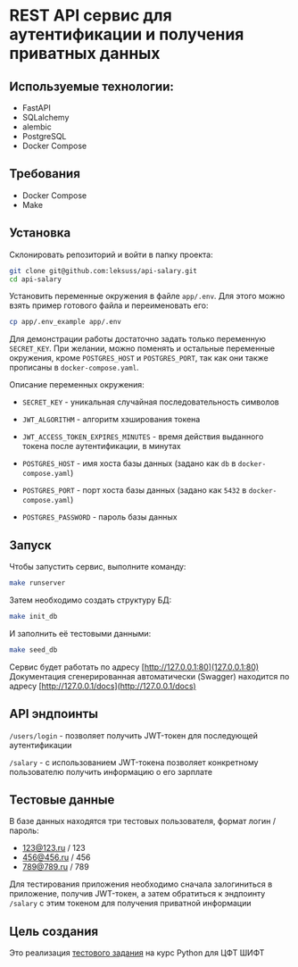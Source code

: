 # REST API сервис для аутентификации и получения приватных данных

## Используемые технологии:
 - FastAPI
 - SQLalchemy
 - alembic
 - PostgreSQL
 - Docker Compose

## Требования
 - Docker Compose
 - Make


## Установка

Склонировать репозиторий и войти в папку проекта:
```bash
git clone git@github.com:leksuss/api-salary.git
cd api-salary
```

Установить переменные окружения в файле `app/.env`. Для этого можно взять пример готового файла и переименовать его:
```bash
cp app/.env_example app/.env
```
Для демонстрации работы достаточно задать только переменную `SECRET_KEY`. При желании, можно поменять и остальные переменные окружения, кроме `POSTGRES_HOST` и `POSTGRES_PORT`, так как они также прописаны в `docker-compose.yaml`.

Описание переменных окружения:
 - `SECRET_KEY` - уникальная случайная последовательность символов
 - `JWT_ALGORITHM` - алгоритм хэширования токена
 - `JWT_ACCESS_TOKEN_EXPIRES_MINUTES` - время действия выданного токена после аутентификации, в минутах

 - `POSTGRES_HOST` - имя хоста базы данных (задано как `db` в `docker-compose.yaml`)
 - `POSTGRES_PORT` - порт хоста базы данных (задано как `5432` в `docker-compose.yaml`)
 - `POSTGRES_PASSWORD` - пароль базы данных

## Запуск

Чтобы запустить сервис, выполните команду:
```bash
make runserver
```

Затем необходимо создать структуру БД:
```bash
make init_db
```

И заполнить её тестовыми данными:
```bash
make seed_db
```

Сервис будет работать по адресу [http://127.0.0.1:80](127.0.0.1:80)
Документация сгенерированная автоматически (Swagger) находится по адресу [http://127.0.0.1/docs](http://127.0.0.1/docs)

## API эндпоинты

`/users/login` - позволяет получить JWT-токен для последующей аутентификации

`/salary` - с использованием JWT-токена позволяет конкретному пользователю получить информацию о его зарплате


## Тестовые данные

В базе данных находятся три тестовых пользователя, формат логин / пароль:
 - 123@123.ru / 123
 - 456@456.ru / 456
 - 789@789.ru / 789

Для тестирования приложения необходимо сначала залогиниться в приложение, получив JWT-токен, а затем обратиться к эндпоинту `/salary` с этим токеном для получения приватной информации


## Цель создания

Это реализация [тестового задания](https://github.com/leksuss/api-salary/blob/main/SHIFT_ML_Python_TestTask.pdf) на курс Python для ЦФТ ШИФТ
